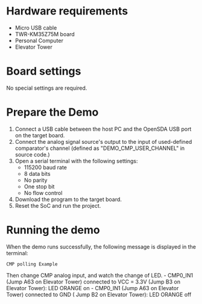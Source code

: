 Hardware requirements
===================
- Micro USB cable
- TWR-KM35Z75M board
- Personal Computer
- Elevator Tower

Board settings
============
No special settings are required.

Prepare the Demo
===============
1.  Connect a USB cable between the host PC and the OpenSDA USB port on the target board.
2.  Connect the analog signal source's output to the input of used-defined comparator's channel (defined as 
"DEMO_CMP_USER_CHANNEL" in source code.)
3.  Open a serial terminal with the following settings:
    - 115200 baud rate
    - 8 data bits
    - No parity
    - One stop bit
    - No flow control
4.  Download the program to the target board.
5.  Reset the SoC and run the project.

Running the demo
===============
When the demo runs successfully, the following message is displayed in the terminal:

~~~~~~~~~~~~~~~~~~~~~
CMP polling Example
~~~~~~~~~~~~~~~~~~~~~

Then change CMP analog input, and watch the change of LED.
     - CMP0_IN1 (Jump A63 on Elevator Tower) connected to VCC = 3.3V (Jump B3 on Elevator Tower): LED ORANGE on
     - CMP0_IN1 (Jump A63 on Elevator Tower) connected to GND ( Jump B2 on Elevator Tower): LED ORANGE off
